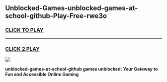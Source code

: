 
## Unblocked-Games-unblocked-games-at-school-github-Play-Free-rwe3o
<h3>
<a href="https://premium76.site?title=unblocked-games-at-school-github&ref=23A">CLICK TO PLAY</a></h3>
<hr>

<h3>
<a href="https://premium76.site?title=unblocked-games-at-school-github&ref=23A">CLICK 2 PLAY</a>
  
</h3>

<a href="https://premium76.site?title=unblocked-games-at-school-github&ref=23A"><img src="https://clearcache.store/games.png"></a>


**unblocked-games-at-school-github games unblocked: Your Gateway to Fun and Accessible Online Gaming**
